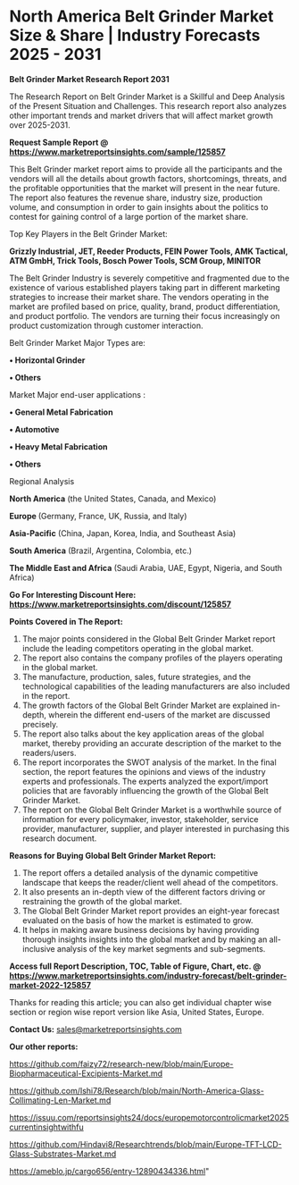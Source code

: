# North America Belt Grinder Market Size & Share | Industry Forecasts 2025 - 2031

<strong>Belt Grinder Market Research Report 2031</strong>

The Research Report on Belt Grinder Market is a Skillful and Deep Analysis of the Present Situation and Challenges. This research report also analyzes other important trends and market drivers that will affect market growth over 2025-2031.

<strong>Request Sample Report @ <a href=https://www.marketreportsinsights.com/sample/125857>https://www.marketreportsinsights.com/sample/125857</a></strong>

This Belt Grinder market report aims to provide all the participants and the vendors will all the details about growth factors, shortcomings, threats, and the profitable opportunities that the market will present in the near future. The report also features the revenue share, industry size, production volume, and consumption in order to gain insights about the politics to contest for gaining control of a large portion of the market share.

Top Key Players in the Belt Grinder Market:

<strong>Grizzly Industrial, JET, Reeder Products, FEIN Power Tools, AMK Tactical, ATM GmbH, Trick Tools, Bosch Power Tools, SCM Group, MINITOR</strong>

The Belt Grinder Industry is severely competitive and fragmented due to the existence of various established players taking part in different marketing strategies to increase their market share. The vendors operating in the market are profiled based on price, quality, brand, product differentiation, and product portfolio. The vendors are turning their focus increasingly on product customization through customer interaction.

Belt Grinder Market Major Types are:

<strong>• Horizontal Grinder

• Others</strong>

Market Major end-user applications :

<strong>• General Metal Fabrication

• Automotive

• Heavy Metal Fabrication

• Others</strong>

Regional Analysis

</u><strong><b>North America</b></strong> (the United States, Canada, and Mexico)

<strong><b>Europe </b></strong>(Germany, France, UK, Russia, and Italy)

<strong><b>Asia-Pacific</b></strong> (China, Japan, Korea, India, and Southeast Asia)

<strong><b>South America</b></strong> (Brazil, Argentina, Colombia, etc.)

<strong><b>The Middle East and Africa</b></strong> (Saudi Arabia, UAE, Egypt, Nigeria, and South Africa)

<strong>Go For Interesting Discount Here: <a href=https://www.marketreportsinsights.com/discount/125857>https://www.marketreportsinsights.com/discount/125857</a></strong>

<strong>Points Covered in The Report:</strong>
<ol>
  <li>The major points considered in the Global Belt Grinder Market report include the leading competitors operating in the global market.</li>
  <li>The report also contains the company profiles of the players operating in the global market.</li>
  <li>The manufacture, production, sales, future strategies, and the technological capabilities of the leading manufacturers are also included in the report.</li>
  <li>The growth factors of the Global Belt Grinder Market are explained in-depth, wherein the different end-users of the market are discussed precisely.</li>
  <li>The report also talks about the key application areas of the global market, thereby providing an accurate description of the market to the readers/users.</li>
  <li>The report incorporates the SWOT analysis of the market. In the final section, the report features the opinions and views of the industry experts and professionals. The experts analyzed the export/import policies that are favorably influencing the growth of the Global Belt Grinder Market.</li>
  <li>The report on the Global Belt Grinder Market is a worthwhile source of information for every policymaker, investor, stakeholder, service provider, manufacturer, supplier, and player interested in purchasing this research document.</li>
</ol>
<strong>Reasons for Buying Global Belt Grinder Market Report:</strong>

<ol>
  <li>The report offers a detailed analysis of the dynamic competitive landscape that keeps the reader/client well ahead of the competitors.</li>
  <li>It also presents an in-depth view of the different factors driving or restraining the growth of the global market.</li>
  <li>The Global Belt Grinder Market report provides an eight-year forecast evaluated on the basis of how the market is estimated to grow.</li>
  <li>It helps in making aware business decisions by having providing thorough insights insights into the global market and by making an all-inclusive analysis of the key market segments and sub-segments.</li>
</ol>
<strong>Access full Report Description, TOC, Table of Figure, Chart, etc. @ <a href=https://www.marketreportsinsights.com/industry-forecast/belt-grinder-market-2022-125857>https://www.marketreportsinsights.com/industry-forecast/belt-grinder-market-2022-125857</a></strong>


Thanks for reading this article; you can also get individual chapter wise section or region wise report version like Asia, United States, Europe.

<strong>Contact Us:</strong>
sales@marketreportsinsights.com

<strong>Our other reports:</strong>

<a href=https://github.com/faizy72/research-new/blob/main/Europe-Biopharmaceutical-Excipients-Market.md>https://github.com/faizy72/research-new/blob/main/Europe-Biopharmaceutical-Excipients-Market.md</a>

<a href=https://github.com/Ishi78/Research/blob/main/North-America-Glass-Collimating-Len-Market.md>https://github.com/Ishi78/Research/blob/main/North-America-Glass-Collimating-Len-Market.md</a>

<a href=https://issuu.com/reportsinsights24/docs/europemotorcontrolicmarket2025currentinsightwithfu>https://issuu.com/reportsinsights24/docs/europemotorcontrolicmarket2025currentinsightwithfu</a>

<a href=https://github.com/Hindavi8/Researchtrends/blob/main/Europe-TFT-LCD-Glass-Substrates-Market.md>https://github.com/Hindavi8/Researchtrends/blob/main/Europe-TFT-LCD-Glass-Substrates-Market.md</a>

<a href=https://ameblo.jp/cargo656/entry-12890434336.html>https://ameblo.jp/cargo656/entry-12890434336.html</a>"
